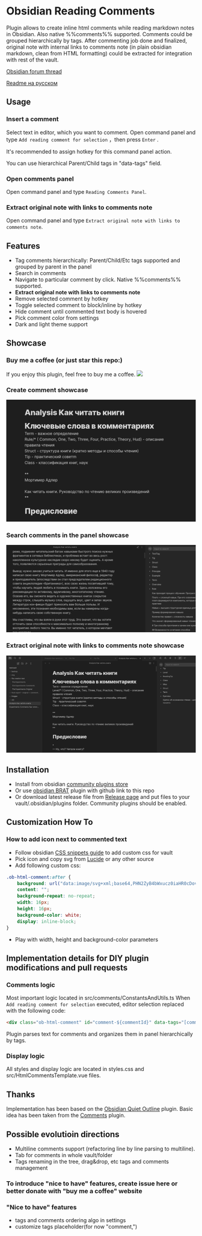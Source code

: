 # Obsidian Reading Comments

Plugin allows to create inline html comments while reading markdown notes in Obsidian. Also native %%comments%% supported. Comments could be grouped hierarchically by tags. After commenting job done and finalized, original note with internal links to comments note (in plain obsidian markdown, clean from HTML formatting) could be extracted for integration with rest of the vault.

[Obsidian forum thread](https://forum.obsidian.md/t/new-plugin-obsidian-reading-comments/)

[Readme на русском](https://github.com/BumbrT/obsidian-reading-comments/blob/master/README-RU.md)

## Usage

### Insert a comment

Select text in editor, which you want to comment. Open command panel and type `Add reading comment for selection` ，then press `Enter` .

It's recommended to assign hotkey for this command panel action.

You can use hierarchical Parent/Child tags in "data-tags" field.

### Open comments panel

Open command panel and type `Reading Comments Panel`.

### Extract original note with links to comments note

Open command panel and type `Extract original note with links to comments note`.

## Features

- Tag comments hierarchically: Parent/Child/Etc tags supported and grouped by parent in the panel
- Search in comments
- Navigate to particular comment by click. Native %%comments%% supported.
- **Extract original note with links to comments note**
- Remove selected comment by hotkey
- Toggle selected comment to block/inline by hotkey
- Hide comment until commented text body is hovered
- Pick comment color from settings
- Dark and light theme support

## Showcase

### Buy me a coffee (or just star this repo:)

If you enjoy this plugin, feel free to buy me a coffee.
<a href="https://www.buymeacoffee.com/bumbrtg"><img src="https://img.buymeacoffee.com/button-api/?text=Buy me a coffee&emoji=&slug=thtree&button_colour=40DCA5&font_colour=ffffff&font_family=Cookie&outline_colour=000000&coffee_colour=FFDD00" /></a>

### Create comment showcase

![Create comment](https://raw.githubusercontent.com/BumbrT/obsidian-reading-comments/master/resources/create-comment-ru.gif)

### Search comments in the panel showcase

![Search comments](https://raw.githubusercontent.com/BumbrT/obsidian-reading-comments/master/resources/navigate-comment-ru.gif)

### Extract original note with links to comments note showcase

![Extract original note](https://raw.githubusercontent.com/BumbrT/obsidian-reading-comments/master/resources/extract-original-ru.gif)

## Installation

- Install from obsidian [community plugins store](https://obsidian.md/plugins?id=reading-comments)
- Or use [obsidian BRAT](https://github.com/TfTHacker/obsidian42-brat) plugin with github link to this repo
- Or download latest release file from [Release page](https://github.com/BumbrT/obsidian-reading-comments/releases) and put files to your vault/.obsidian/plugins folder. Community plugins should be enabled.

## Customization How To
### How to add icon next to commented text
- Follow obsidian [CSS snippets guide](https://help.obsidian.md/Extending+Obsidian/CSS+snippets) to add custom css for vault
- Pick icon and copy svg from [Lucide](https://lucide.dev/icons/) or any other source
- Add following custom css:
```css
.ob-html-comment:after {
    background: url("data:image/svg+xml;base64,PHN2ZyB4bWxucz0iaHR0cDovL3d3dy53My5vcmcvMjAwMC9zdmciIHdpZHRoPSIxNiIgaGVpZ2h0PSIxNiIgdmlld0JveD0iMCAwIDI0IDI0IiBmaWxsPSJub25lIiBzdHJva2U9ImN1cnJlbnRDb2xvciIgc3Ryb2tlLXdpZHRoPSIyIiBzdHJva2UtbGluZWNhcD0icm91bmQiIHN0cm9rZS1saW5lam9pbj0icm91bmQiIGNsYXNzPSJsdWNpZGUgbHVjaWRlLXN0aWNreS1ub3RlIj48cGF0aCBkPSJNMTUuNSAzSDVhMiAyIDAgMCAwLTIgMnYxNGMwIDEuMS45IDIgMiAyaDE0YTIgMiAwIDAgMCAyLTJWOC41TDE1LjUgM1oiLz48cGF0aCBkPSJNMTUgM3Y2aDYiLz48L3N2Zz4=");
    content: "";
    background-repeat: no-repeat;
    width: 16px;
    height: 16px;
    background-color: white;
    display: inline-block;
}
```
- Play with width, height and background-color parameters

## Implementation details for DIY plugin modifications and pull requests

### Comments logic

Most important logic located in src/comments/ConstantsAndUtils.ts
 When `Add reading comment for selection` executed, editor selection replaced with the following code:

```html
<div class="ob-html-comment" id="comment-${commentId}" data-tags="[comment,]"><span class="ob-html-comment-body">CommentPlaceholder</span>${htmlEscapedSelection}</div>
```

Plugin parses text for comments and organizes them in panel hierarchically by tags.

### Display logic

All styles and display logic are located in styles.css and src/HtmlCommentsTemplate.vue files.

## Thanks

Implementation has been based on the [Obsidian Quiet Outline](https://github.com/guopenghui/obsidian-quiet-outline) plugin.
Basic idea has been taken from the [Comments](https://github.com/Darakah/obsidian-comments-plugin) plugin.


## Possible evolutioin directions

- Multiline comments support (refactoring line by line parsing to multiline).
- Tab for comments in whole vault/folder
- Tags renaming in the tree, drag&drop, etc tags and comments management

### To introduce "nice to have" features, create issue here or better donate with "buy me a coffee" website

### "Nice to have" features

- tags and comments ordering algo in settings
- customize tags placeholder(for now "comment,")
